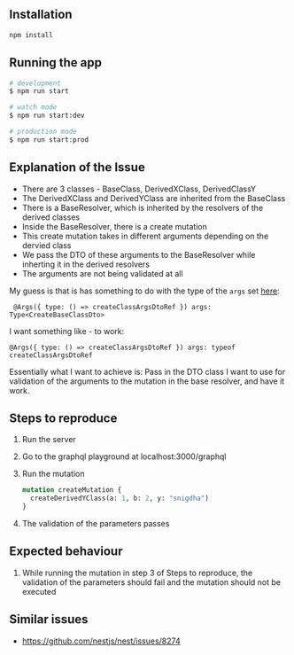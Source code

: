 ## Installation

```bash
npm install
```

## Running the app

```bash
# development
$ npm run start

# watch mode
$ npm run start:dev

# production mode
$ npm run start:prod
```

## Explanation of the Issue

- There are 3 classes - BaseClass, DerivedXClass, DerivedClassY
- The DerivedXClass and DerivedYClass are inherited from the BaseClass
- There is a BaseResolver, which is inherited by the resolvers of the derived classes
- Inside the BaseResolver, there is a create mutation
- This create mutation takes in different arguments depending on the dervied class
- We pass the DTO of these arguments to the BaseResolver while inherting it in the derived resolvers
- The arguments are not being validated at all

My guess is that is has something to do with the type of the `args` set [here](https://github.com/snigdha920/nestjs-args-type/blob/main/src/base/base.resolver.ts#L18):

```
 @Args({ type: () => createClassArgsDtoRef }) args: Type<CreateBaseClassDto>
```

I want something like - to work:

```
@Args({ type: () => createClassArgsDtoRef }) args: typeof createClassArgsDtoRef
```

Essentially what I want to achieve is: Pass in the DTO class I want to use for validation of the arguments to the mutation in the base resolver, and have it work.

## Steps to reproduce

1. Run the server
2. Go to the graphql playground at localhost:3000/graphql
3. Run the mutation

   ```graphql
   mutation createMutation {
     createDerivedYClass(a: 1, b: 2, y: "snigdha")
   }
   ```

4. The validation of the parameters passes

## Expected behaviour

1. While running the mutation in step 3 of Steps to reproduce, the validation of the parameters should fail and the mutation should not be executed

## Similar issues

- <https://github.com/nestjs/nest/issues/8274>
